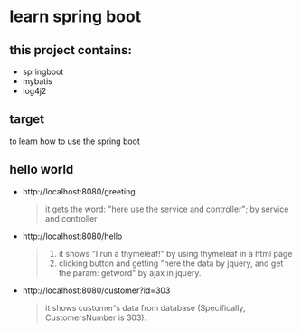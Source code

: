 # learn spring boot
## this project contains:
+ springboot
+ mybatis
+ log4j2
## target
to learn how to use the spring boot
## hello world
+ http://localhost:8080/greeting
    > it gets the word: "here use the service and controller"; by service and controller
+ http://localhost:8080/hello
    > 1. it shows "I run a thymeleaf!" by using thymeleaf in a html page
    > 2. clicking button and getting "here the data by jquery, and get the param: getword" by ajax in jquery.
+ http://localhost:8080/customer?id=303
    > it shows customer's data from database (Specifically, CustomersNumber is 303).